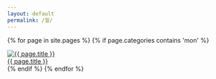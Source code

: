 ```yaml
---
layout: default
permalink: /월/
---
```

<script>
	window.onload=function(){document.getElementById("mmon").className="ctd"};
</script>
{% for page in site.pages %}
{% if page.categories contains 'mon' %}
<div id="info">
<a href="{{ page.url | prepend: site.baseurl }}">
<img id="info" alt="{{ page.title }}" src="{{ page.img }}">
</a>
</div>
<div id="info"><a href="{{ page.url | prepend: site.baseurl }}">{{ page.title }}</a></div>
{% endif %}
{% endfor %}